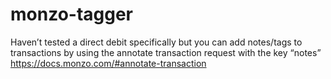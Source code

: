 # monzo-tagger

Haven’t tested a direct debit specifically but you can add notes/tags to transactions by using the annotate transaction request with the key “notes”
https://docs.monzo.com/#annotate-transaction
